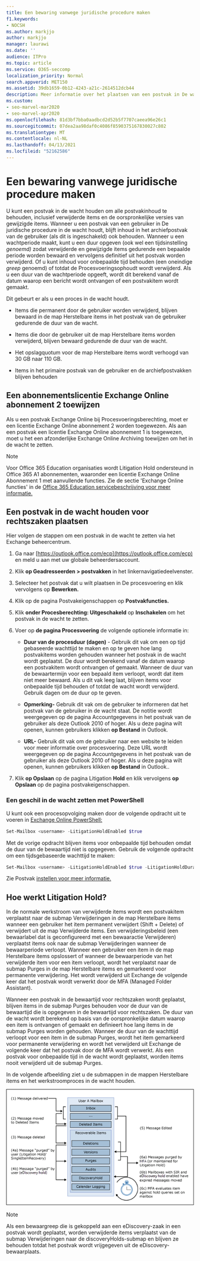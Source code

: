 ```yaml
---
title: Een bewaring vanwege juridische procedure maken
f1.keywords:
- NOCSH
ms.author: markjjo
author: markjjo
manager: laurawi
ms.date: ''
audience: ITPro
ms.topic: article
ms.service: O365-seccomp
localization_priority: Normal
search.appverid: MET150
ms.assetid: 39db1659-0b12-4243-a21c-2614512dcb44
description: Meer informatie over het plaatsen van een postvak in De wacht houden van rechtszaken, met behoud van alle postvakinhoud tijdens een onderzoek.
ms.custom:
- seo-marvel-mar2020
- seo-marvel-apr2020
ms.openlocfilehash: 81d3bf7bba0aadbcd2d52b5f7707caeea96e26c1
ms.sourcegitcommit: 07dea2aa98daf0c4086f8590375167830027c802
ms.translationtype: MT
ms.contentlocale: nl-NL
ms.lasthandoff: 04/13/2021
ms.locfileid: "52162586"
---
```

# <a name="create-a-litigation-hold"></a>Een bewaring vanwege juridische procedure maken

U kunt een postvak in de wacht houden om alle postvakinhoud te behouden, inclusief verwijderde items en de oorspronkelijke versies van gewijzigde items. Wanneer u een postvak van een gebruiker in De juridische procedure in de wacht houdt, blijft inhoud in het archiefpostvak van de gebruiker (als dit is ingeschakeld) ook behouden. Wanneer u een wachtperiode maakt, kunt u een duur opgeven (ook wel een tijdsinstelling *genoemd)* zodat verwijderde en gewijzigde items gedurende een bepaalde periode worden bewaard en vervolgens definitief uit het postvak worden verwijderd. Of u kunt inhoud voor onbepaalde tijd behouden (een oneindige *greep* genoemd) of totdat de Procesvoeringsophoudt wordt verwijderd. Als u een duur van de wachtperiode opgeeft, wordt dit berekend vanaf de datum waarop een bericht wordt ontvangen of een postvakitem wordt gemaakt. 
  
Dit gebeurt er als u een proces in de wacht houdt.
  
- Items die permanent door de gebruiker worden verwijderd, blijven bewaard in de map Herstelbare items in het postvak van de gebruiker gedurende de duur van de wacht.

- Items die door de gebruiker uit de map Herstelbare items worden verwijderd, blijven bewaard gedurende de duur van de wacht.

- Het opslagquotum voor de map Herstelbare items wordt verhoogd van 30 GB naar 110 GB.

- Items in het primaire postvak van de gebruiker en de archiefpostvakken blijven behouden

## <a name="assign-an-exchange-online-plan-2-license"></a>Een abonnementslicentie Exchange Online abonnement 2 toewijzen

Als u een postvak Exchange Online bij Procesvoeringsberechting, moet er een licentie Exchange Online abonnement 2 worden toegewezen. Als aan een postvak een licentie Exchange Online abonnement 1 is toegewezen, moet u het een afzonderlijke Exchange Online Archiving toewijzen om het in de wacht te zetten.

> [!NOTE]
> Voor Office 365 Education organisaties wordt Litigation Hold ondersteund in Office 365 A1 abonnementen, waaronder een licentie Exchange Online Abonnement 1 met aanvullende functies. Zie de sectie 'Exchange Online functies' in de [Office 365 Education servicebeschrijving voor meer informatie.](/office365/servicedescriptions/office-365-platform-service-description/office-365-education#exchange-online-features)

## <a name="place-a-mailbox-on-litigation-hold"></a>Een postvak in de wacht houden voor rechtszaken plaatsen

Hier volgen de stappen om een postvak in de wacht te zetten via het Exchange beheercentrum.

1. Ga naar [https://outlook.office.com/ecp](https://outlook.office.com/ecp) en meld u aan met uw globale beheerdersaccount.

2. Klik **op Geadresseerden > postvakken** in het linkernavigatiedeelvenster.

3. Selecteer het postvak dat u wilt plaatsen in De procesvoering en klik vervolgens op **Bewerken.**

4. Klik op de pagina Postvakeigenschappen op **Postvakfuncties.**
    
5. Klik **onder Procesberechting: Uitgeschakeld** op **Inschakelen** om het postvak in de wacht te zetten.
    
6. Voer op **de pagina Procesvoering** de volgende optionele informatie in: 
    
    - **Duur van de procesduur (dagen)** - Gebruik dit vak om een op tijd gebaseerde wachttijd te maken en op te geven hoe lang postvakitems worden gehouden wanneer het postvak in de wacht wordt geplaatst. De duur wordt berekend vanaf de datum waarop een postvakitem wordt ontvangen of gemaakt. Wanneer de duur van de bewaartermijn voor een bepaald item verloopt, wordt dat item niet meer bewaard. Als u dit vak leeg laat, blijven items voor onbepaalde tijd behouden of totdat de wacht wordt verwijderd. Gebruik dagen om de duur op te geven.
    
    - **Opmerking-** Gebruik dit vak om de gebruiker te informeren dat het postvak van de gebruiker in de wacht staat. De notitie wordt weergegeven op de pagina Accountgegevens in het postvak van de gebruiker als deze Outlook 2010 of hoger. Als u deze pagina wilt openen, kunnen gebruikers klikken **op Bestand** in Outlook.
    
    - **URL-** Gebruik dit vak om de gebruiker naar een website te leiden voor meer informatie over procesvoering. Deze URL wordt weergegeven op de pagina Accountgegevens in het postvak van de gebruiker als deze Outlook 2010 of hoger. Als u deze pagina wilt openen, kunnen gebruikers klikken **op Bestand** in Outlook..

7. Klik **op Opslaan** op de pagina Litigation **Hold** en klik vervolgens **op Opslaan** op de pagina postvakeigenschappen.

### <a name="create-a-litigation-hold-using-powershell"></a>Een geschil in de wacht zetten met PowerShell

U kunt ook een procesopvolging maken door de volgende opdracht uit te voeren in [Exchange Online PowerShell:](/powershell/exchange/connect-to-exchange-online-powershell)

```powershell
Set-Mailbox <username> -LitigationHoldEnabled $true
```

Met de vorige opdracht blijven items voor onbepaalde tijd behouden omdat de duur van de bewaartijd niet is opgegeven. Gebruik de volgende opdracht om een tijdsgebaseerde wachttijd te maken:

```powershell
Set-Mailbox <username> -LitigationHoldEnabled $true -LitigationHoldDuration <number of days>
```

Zie Postvak [instellen voor meer informatie.](/powershell/module/exchange/set-mailbox)

## <a name="how-does-litigation-hold-work"></a>Hoe werkt Litigation Hold?

In de normale werkstroom van verwijderde items wordt een postvakitem verplaatst naar de submap Verwijderingen in de map Herstelbare items wanneer een gebruiker het item permanent verwijdert (Shift + Delete) of verwijdert uit de map Verwijderde items. Een verwijderingsbeleid (een bewaarlabel dat is geconfigureerd met een bewaaractie Verwijderen) verplaatst items ook naar de submap Verwijderingen wanneer de bewaarperiode verloopt. Wanneer een gebruiker een item in de map Herstelbare items opslossert of wanneer de bewaarperiode van het verwijderde item voor een item verloopt, wordt het verplaatst naar de submap Purges in de map Herstelbare items en gemarkeerd voor permanente verwijdering. Het wordt verwijderd uit Exchange de volgende keer dat het postvak wordt verwerkt door de MFA (Managed Folder Assistant).

Wanneer een postvak in de bewaartijd voor rechtszaken wordt geplaatst, blijven items in de submap Purges behouden voor de duur van de bewaartijd die is opgegeven in de bewaartijd voor rechtszaken. De duur van de wacht wordt berekend op basis van de oorspronkelijke datum waarop een item is ontvangen of gemaakt en definieert hoe lang items in de submap Purges worden gehouden. Wanneer de duur van de wachttijd verloopt voor een item in de submap Purges, wordt het item gemarkeerd voor permanente verwijdering en wordt het verwijderd uit Exchange de volgende keer dat het postvak door de MFA wordt verwerkt. Als een postvak voor onbepaalde tijd in de wacht wordt geplaatst, worden items nooit verwijderd uit de submap Purges.

In de volgende afbeelding ziet u de submappen in de mappen Herstelbare items en het werkstroomproces in de wacht houden.

![Rechtszaken Houd de levenscyclus vast](../media/LitigationHoldLifeCycle.png)

> [!NOTE]
> Als een bewaargreep die is gekoppeld aan een eDiscovery-zaak in een postvak wordt geplaatst, worden verwijderde items verplaatst van de submap Verwijderingen naar de discoveryHolds-submap en blijven ze behouden totdat het postvak wordt vrijgegeven uit de eDiscovery-bewaarplaats.
